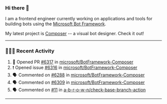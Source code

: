 ### Hi there 👋

I am a frontend engineer currently working on applications and tools for building bots using the [Microsoft Bot Framework](https://dev.botframework.com/).

My latest project is [Composer](https://github.com/microsoft/BotFramework-Composer) -- a visual bot designer. Check it out!

---

### 👨🏻‍💻 Recent Activity

<!--START_SECTION:activity-->
1. 💪 Opened PR [#6317](https://github.com/microsoft/BotFramework-Composer/pull/6317) in [microsoft/BotFramework-Composer](https://github.com/microsoft/BotFramework-Composer)
2. ❗️ Opened issue [#6316](https://github.com/microsoft/BotFramework-Composer/issues/6316) in [microsoft/BotFramework-Composer](https://github.com/microsoft/BotFramework-Composer)
3. 🗣 Commented on [#6288](https://github.com/microsoft/BotFramework-Composer/issues/6288) in [microsoft/BotFramework-Composer](https://github.com/microsoft/BotFramework-Composer)
4. 🗣 Commented on [#6309](https://github.com/microsoft/BotFramework-Composer/issues/6309) in [microsoft/BotFramework-Composer](https://github.com/microsoft/BotFramework-Composer)
5. 🗣 Commented on [#11](https://github.com/a-b-r-o-w-n/check-base-branch-action/issues/11) in [a-b-r-o-w-n/check-base-branch-action](https://github.com/a-b-r-o-w-n/check-base-branch-action)
<!--END_SECTION:activity-->

---

<!--
**a-b-r-o-w-n/a-b-r-o-w-n** is a ✨ _special_ ✨ repository because its `README.md` (this file) appears on your GitHub profile.

Here are some ideas to get you started:

- 🔭 I’m currently working on ...
- 🌱 I’m currently learning ...
- 👯 I’m looking to collaborate on ...
- 🤔 I’m looking for help with ...
- 💬 Ask me about ...
- 📫 How to reach me: ...
- 😄 Pronouns: ...
- ⚡ Fun fact: ...
-->
